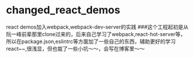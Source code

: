 # changed_react_demos
react demos加入webpack,webpack-dev-server的实践
###这个工程起初是从阮一峰前辈那里clone过来的，后来自己学习了webpack,react-hot-server等，
所以在package.json,eslintrc等方面加了一些自己的东西，辅助更好的学习react~~,很浅显，但也栽了一些小坑～～，会写在博客里～～
